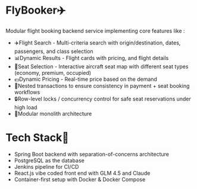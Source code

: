 # FlyBooker✈️
Modular flight booking backend service implementing core features like :
- ✈️Flight Search - Multi-criteria search with origin/destination, dates, passengers, and class selection
- 📊Dynamic Results - Flight cards with pricing, and flight details
- 💺Seat Selection - Interactive aircraft seat map with different seat types (economy, premium, occupied)
- 💵Dynamic Pricing - Real-time price based on the demand
- 🔄️Nested transactions to ensure consistency in payment + seat booking workflows
- 🔒Row-level locks / concurrency control for safe seat reservations under high load
- 🧩Modular monolith architecture 

# Tech Stack🚀
- Spring Boot backend with separation-of-concerns architecture
- PostgreSQL as the database 
- Jenkins pipeline for CI/CD
- React.js vibe coded front end with GLM 4.5 and Claude
- Container-first setup with Docker & Docker Compose
